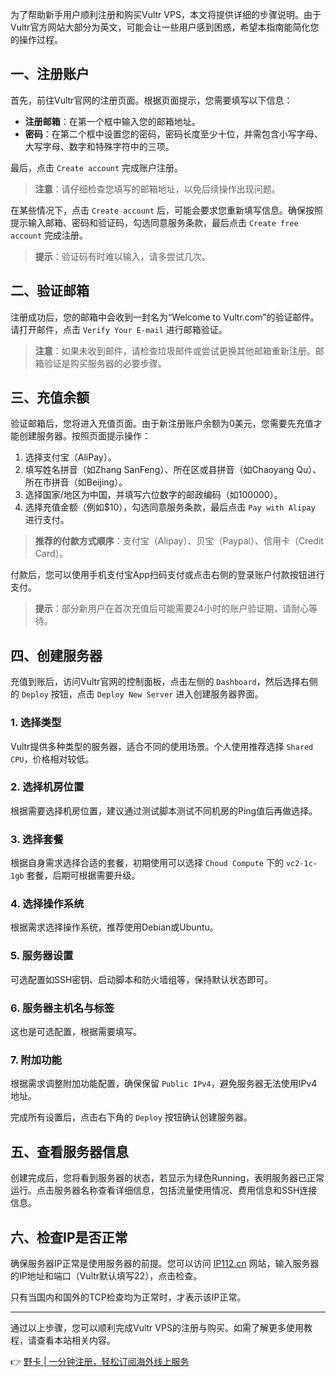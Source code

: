 为了帮助新手用户顺利注册和购买Vultr VPS，本文将提供详细的步骤说明。由于Vultr官方网站大部分为英文，可能会让一些用户感到困惑，希望本指南能简化您的操作过程。

## 一、注册账户

首先，前往Vultr官网的注册页面。根据页面提示，您需要填写以下信息：
- **注册邮箱**：在第一个框中输入您的邮箱地址。
- **密码**：在第二个框中设置您的密码，密码长度至少十位，并需包含小写字母、大写字母、数字和特殊字符中的三项。

最后，点击 `Create account` 完成账户注册。

> **注意**：请仔细检查您填写的邮箱地址，以免后续操作出现问题。

在某些情况下，点击 `Create account` 后，可能会要求您重新填写信息。确保按照提示输入邮箱、密码和验证码，勾选同意服务条款，最后点击 `Create free account` 完成注册。

> **提示**：验证码有时难以输入，请多尝试几次。

## 二、验证邮箱

注册成功后，您的邮箱中会收到一封名为“Welcome to Vultr.com”的验证邮件。请打开邮件，点击 `Verify Your E-mail` 进行邮箱验证。

> **注意**：如果未收到邮件，请检查垃圾邮件或尝试更换其他邮箱重新注册。邮箱验证是购买服务器的必要步骤。

## 三、充值余额

验证邮箱后，您将进入充值页面。由于新注册账户余额为0美元，您需要先充值才能创建服务器。按照页面提示操作：

1. 选择支付宝（AliPay）。
2. 填写姓名拼音（如Zhang SanFeng）、所在区或县拼音（如Chaoyang Qu）、所在市拼音（如Beijing）。
3. 选择国家/地区为中国，并填写六位数字的邮政编码（如100000）。
4. 选择充值金额（例如$10），勾选同意服务条款，最后点击 `Pay with Alipay` 进行支付。

> **推荐的付款方式顺序**：支付宝（Alipay）、贝宝（Paypal）、信用卡（Credit Card）。

付款后，您可以使用手机支付宝App扫码支付或点击右侧的登录账户付款按钮进行支付。

> **提示**：部分新用户在首次充值后可能需要24小时的账户验证期，请耐心等待。

## 四、创建服务器

充值到账后，访问Vultr官网的控制面板，点击左侧的 `Dashboard`，然后选择右侧的 `Deploy` 按钮，点击 `Deploy New Server` 进入创建服务器界面。

### 1. 选择类型

Vultr提供多种类型的服务器，适合不同的使用场景。个人使用推荐选择 `Shared CPU`，价格相对较低。

### 2. 选择机房位置

根据需要选择机房位置，建议通过测试脚本测试不同机房的Ping值后再做选择。

### 3. 选择套餐

根据自身需求选择合适的套餐，初期使用可以选择 `Choud Compute` 下的 `vc2-1c-1gb` 套餐，后期可根据需要升级。

### 4. 选择操作系统

根据需求选择操作系统，推荐使用Debian或Ubuntu。

### 5. 服务器设置

可选配置如SSH密钥、启动脚本和防火墙组等，保持默认状态即可。

### 6. 服务器主机名与标签

这也是可选配置，根据需要填写。

### 7. 附加功能

根据需求调整附加功能配置，确保保留 `Public IPv4`，避免服务器无法使用IPv4地址。

完成所有设置后，点击右下角的 `Deploy` 按钮确认创建服务器。

## 五、查看服务器信息

创建完成后，您将看到服务器的状态，若显示为绿色Running，表明服务器已正常运行。点击服务器名称查看详细信息，包括流量使用情况、费用信息和SSH连接信息。

## 六、检查IP是否正常

确保服务器IP正常是使用服务器的前提。您可以访问 [IP112.cn](https://ip112.cn) 网站，输入服务器的IP地址和端口（Vultr默认填写22），点击检查。

只有当国内和国外的TCP检查均为正常时，才表示该IP正常。

---

通过以上步骤，您可以顺利完成Vultr VPS的注册与购买。如需了解更多使用教程，请查看本站相关内容。

👉 [野卡 | 一分钟注册，轻松订阅海外线上服务](https://bit.ly/bewildcard)